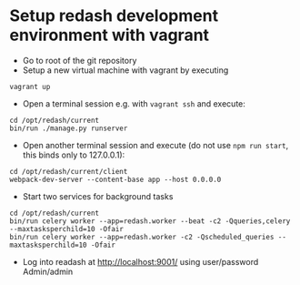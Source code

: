 Setup redash development environment with vagrant
=================================================

* Go to root of the git repository
* Setup a new virtual machine with vagrant by executing

```
vagrant up
```

* Open a terminal session e.g. with `vagrant ssh` and execute:
    
```
cd /opt/redash/current
bin/run ./manage.py runserver
```

* Open another terminal session and execute (do not use `npm run start`, this binds only to 127.0.0.1):

```
cd /opt/redash/current/client
webpack-dev-server --content-base app --host 0.0.0.0
```

* Start two services for background tasks

```
cd /opt/redash/current
bin/run celery worker --app=redash.worker --beat -c2 -Qqueries,celery --maxtasksperchild=10 -Ofair
bin/run celery worker --app=redash.worker -c2 -Qscheduled_queries --maxtasksperchild=10 -Ofair
```


* Log into readash at [http://localhost:9001/](http://localhost:9001/) using user/password Admin/admin
